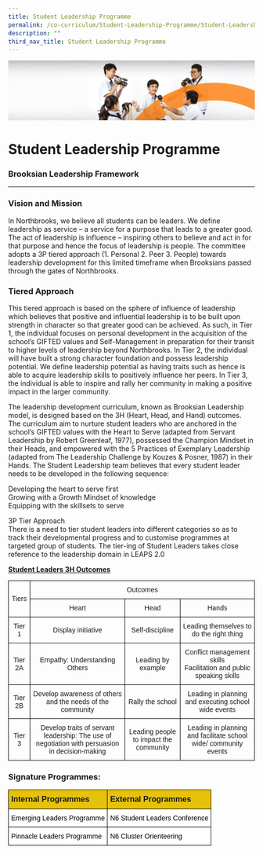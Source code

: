 ```yaml
---
title: Student Leadership Programme
permalink: /co-curriculum/Student-Leadership-Programme/Student-Leadership-Programme/
description: ""
third_nav_title: Student Leadership Programme
---
```

![](/images/cca.jpg)

Student Leadership Programme
============================

### Brooksian Leadership Framework
------------------------------

### Vision and Mission

In Northbrooks, we believe all students can be leaders. We define leadership as service – a service for a purpose that leads to a greater good. The act of leadership is influence – inspiring others to believe and act in for that purpose and hence the focus of leadership is people. The committee adopts a 3P tiered approach (1. Personal 2. Peer 3. People) towards leadership development for this limited timeframe when Brooksians passed through the gates of Northbrooks.

### Tiered Approach

This tiered approach is based on the sphere of influence of leadership which believes that positive and influential leadership is to be built upon strength in character so that greater good can be achieved. As such, in Tier 1, the individual focuses on personal development in the acquisition of the school’s GIFTED values and Self-Management in preparation for their transit to higher levels of leadership beyond Northbrooks. In Tier 2, the individual will have built a strong character foundation and possess leadership potential. We define leadership potential as having traits such as hence is able to acquire leadership skills to positively influence her peers. In Tier 3, the individual is able to inspire and rally her community in making a positive impact in the larger community.   
  
The leadership development curriculum, known as Brooksian Leadership model, is designed based on the 3H (Heart, Head, and Hand) outcomes. The curriculum aim to nurture student leaders who are anchored in the school’s GIFTED values with the Heart to Serve (adapted from Servant Leadership by Robert Greenleaf, 1977), possessed the Champion Mindset in their Heads, and empowered with the 5 Practices of Exemplary Leadership (adapted from The Leadership Challenge by Kouzes & Posner, 1987) in their Hands. The Student Leadership team believes that every student leader needs to be developed in the following sequence:   
  
Developing the heart to serve first   
Growing with a Growth Mindset of knowledge   
Equipping with the skillsets to serve   
  
3P Tier Approach   
There is a need to tier student leaders into different categories so as to track their developmental progress and to customise programmes at targeted group of students. The tier-ing of Student Leaders takes close reference to the leadership domain in LEAPS 2.0


<u><b>Student Leaders 3H Outcomes</b></u>

<style type="text/css">
.tg  {border-collapse:collapse;border-spacing:0;}
.tg td{border-color:black;border-style:solid;border-width:1px;font-family:Arial, sans-serif;font-size:14px;
  overflow:hidden;padding:10px 5px;word-break:normal;}
.tg th{border-color:black;border-style:solid;border-width:1px;font-family:Arial, sans-serif;font-size:14px;
  font-weight:normal;overflow:hidden;padding:10px 5px;word-break:normal;}
.tg .tg-nrix{text-align:center;vertical-align:middle}
</style>
<table class="tg">
<thead>
  <tr>
    <th class="tg-nrix" rowspan="2">Tiers</th>
    <th class="tg-nrix" colspan="3">Outcomes</th>
  </tr>
  <tr>
    <th class="tg-nrix">Heart</th>
    <th class="tg-nrix">Head</th>
    <th class="tg-nrix">Hands</th>
  </tr>
</thead>
<tbody>
  <tr>
    <td class="tg-nrix">Tier 1</td>
    <td class="tg-nrix">Display initiative</td>
    <td class="tg-nrix">Self-discipline</td>
    <td class="tg-nrix">Leading themselves to do the right thing</td>
  </tr>
  <tr>
    <td class="tg-nrix">Tier 2A</td>
    <td class="tg-nrix">Empathy: Understanding Others</td>
    <td class="tg-nrix">Leading by example</td>
    <td class="tg-nrix">Conflict management skills <br>Facilitation and public speaking skills</td>
  </tr>
  <tr>
    <td class="tg-nrix">Tier 2B</td>
    <td class="tg-nrix">Develop awareness of others and the needs of the community</td>
    <td class="tg-nrix">Rally the school</td>
    <td class="tg-nrix">Leading in planning and executing school wide events</td>
  </tr>
  <tr>
    <td class="tg-nrix">Tier 3</td>
    <td class="tg-nrix">Develop traits of servant leadership: The use of negotiation with persuasion in decision-making</td>
    <td class="tg-nrix">Leading people to impact the community </td>
    <td class="tg-nrix">Leading in planning and facilitate school wide/ community events</td>
  </tr>
</tbody>
</table>



### Signature Programmes:

<style type="text/css">
.tg  {border-collapse:collapse;border-spacing:0;}
.tg td{border-color:black;border-style:solid;border-width:1px;font-family:Arial, sans-serif;font-size:14px;
  overflow:hidden;padding:10px 5px;word-break:normal;}
.tg th{border-color:black;border-style:solid;border-width:1px;font-family:Arial, sans-serif;font-size:14px;
  font-weight:normal;overflow:hidden;padding:10px 5px;word-break:normal;}
.tg .tg-wjik{background-color:#E6C20C;color:#141D1C;font-size:16px;font-weight:bold;text-align:left;vertical-align:top}
.tg .tg-zr06{background-color:#FFF;text-align:left;vertical-align:middle}
</style>
<table class="tg">
<thead>
  <tr>
    <th class="tg-wjik">Internal Programmes</th>
    <th class="tg-wjik">External Programmes</th>
  </tr>
</thead>
<tbody>
  <tr>
    <td class="tg-zr06"><span style="color:#000;background-color:#FFF">Emerging Leaders Programme</span></td>
    <td class="tg-zr06"><span style="color:#000;background-color:#FFF">N6 Student Leaders Conference</span></td>
  </tr>
  <tr>
    <td class="tg-zr06"><span style="color:#000;background-color:#FFF">Pinnacle Leaders Programme</span></td>
    <td class="tg-zr06"><span style="color:#000;background-color:#FFF">N6 Cluster Orienteering</span></td>
  </tr>
</tbody>
</table>